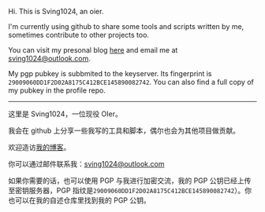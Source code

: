 Hi. This is Sving1024, an oier. 

I'm currently using github to share some tools and scripts written by me, sometimes contribute to other projects too.

You can visit my presonal blog [here](https://blogs.sving1024.top) and email me at [sving1024@outlook.com](mailto:sving1024@outlook.com).

My pgp pubkey is subbmited to the keyserver. Its fingerprint is `29009060DD1F2D02A8175C412BCE145890082742`. You can also find a full copy of my pubkey in the profile repo.

--------

这里是 Sving1024，一位现役 OIer。

我会在 github 上分享一些我写的工具和脚本，偶尔也会为其他项目做贡献。

欢迎造访[我的博客](https://blogs.sving1024.top)。

你可以通过邮件联系我：[sving1024@outlook.com](mailto:sving1024@outlook.com)

如果你需要的话，也可以使用 PGP 与我进行加密交流，我的 PGP 公钥已经上传至密钥服务器，PGP 指纹是`29009060DD1F2D02A8175C412BCE145890082742`）。你也可以在我的自述仓库里找到我的 PGP 公钥。
